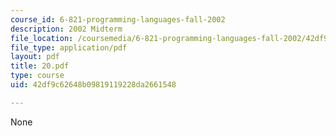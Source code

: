 ```yaml
---
course_id: 6-821-programming-languages-fall-2002
description: 2002 Midterm
file_location: /coursemedia/6-821-programming-languages-fall-2002/42df9c62648b09819119228da2661548_20.pdf
file_type: application/pdf
layout: pdf
title: 20.pdf
type: course
uid: 42df9c62648b09819119228da2661548

---
```

None